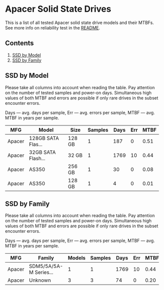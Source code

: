 Apacer Solid State Drives
=========================

This is a list of all tested Apacer solid state drive models and their MTBFs. See
more info on reliability test in the [README](https://github.com/bsdhw/SMART).

Contents
--------

1. [ SSD by Model  ](#ssd-by-model)
2. [ SSD by Family ](#ssd-by-family)

SSD by Model
------------

Please take all columns into account when reading the table. Pay attention on the
number of tested samples and power-on days. Simultaneous high values of both MTBF
and errors are possible if only rare drives in the subset encounter errors.

Days   — avg. days per sample,
Err    — avg. errors per sample,
MTBF   — avg. MTBF in years per sample.

| MFG       | Model              | Size   | Samples | Days  | Err   | MTBF   |
|-----------|--------------------|--------|---------|-------|-------|--------|
| Apacer    | 128GB SATA Flas... | 128 GB | 1       | 187   | 0     | 0.51   |
| Apacer    | 32GB SATA Flash... | 32 GB  | 1       | 1769  | 10    | 0.44   |
| Apacer    | AS350              | 256 GB | 1       | 30    | 0     | 0.08   |
| Apacer    | AS350              | 128 GB | 1       | 4     | 0     | 0.01   |

SSD by Family
-------------

Please take all columns into account when reading the table. Pay attention on the
number of tested samples and power-on days. Simultaneous high values of both MTBF
and errors are possible if only rare drives in the subset encounter errors.

Days   — avg. days per sample,
Err    — avg. errors per sample,
MTBF   — avg. MTBF in years per sample.

| MFG       | Family                 | Models | Samples | Days  | Err   | MTBF   |
|-----------|------------------------|--------|---------|-------|-------|--------|
| Apacer    | SDM5/5A/5A-M Series... | 1      | 1       | 1769  | 10    | 0.44   |
| Apacer    | Unknown                | 3      | 3       | 74    | 0     | 0.20   |
